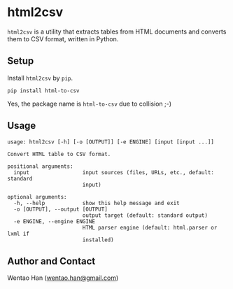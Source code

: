 # html2csv

`html2csv` is a utility that extracts tables from HTML documents and converts them to CSV format, written in Python.

## Setup

Install `html2csv` by `pip`.

```
pip install html-to-csv
```

Yes, the package name is `html-to-csv` due to collision ;-)

## Usage

```
usage: html2csv [-h] [-o [OUTPUT]] [-e ENGINE] [input [input ...]]

Convert HTML table to CSV format.

positional arguments:
  input                 input sources (files, URLs, etc., default: standard
                        input)

optional arguments:
  -h, --help            show this help message and exit
  -o [OUTPUT], --output [OUTPUT]
                        output target (default: standard output)
  -e ENGINE, --engine ENGINE
                        HTML parser engine (default: html.parser or lxml if
                        installed)
```

## Author and Contact

Wentao Han (wentao.han@gmail.com)
